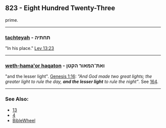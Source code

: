 ## 823 - Eight Hundred Twenty-Three
prime.

---

### [tachteyah](/keys/TChThIH) - תחתיה
"In his place." [Lev 13:23](http://biblehub.com/leviticus/13-23.htm)

---

### [weth-hama'or haqaton](/keys/VATh-HMAVR.HQTN) - ואת־המאור הקטן
"and the lesser light". [Genesis 1:16](http://biblehub.com/genesis/1-16.htm): *"And God made two great lights; the greater light to rule the day, **and the lesser light** to rule the night"*. See [164](164).

---

### See Also:

- [13](13)
- [4](4)
- [BibleWheel](https://www.biblewheel.com//GR/GR_Database.php?SearchBy_Gematria=823)
